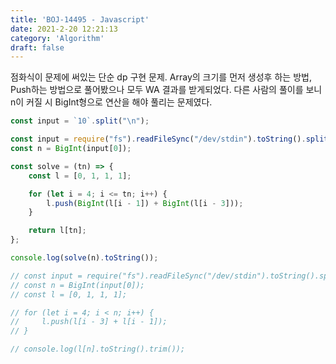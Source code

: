 ```yaml
---
title: 'BOJ-14495 - Javascript'
date: 2021-2-20 12:21:13
category: 'Algorithm'
draft: false
---
```

점화식이 문제에 써있는 단순 dp 구현 문제. Array의 크기를 먼저 생성후 하는 방법, Push하는 방법으로 풀어봤으나 모두 WA 결과를 받게되었다. 다른 사람의 풀이를 보니 n이 커질 시 BigInt형으로 연산을 해야 풀리는 문제였다.
```javascript
const input = `10`.split("\n");

const input = require("fs").readFileSync("/dev/stdin").toString().split("\n");
const n = BigInt(input[0]);

const solve = (tn) => {
    const l = [0, 1, 1, 1];

    for (let i = 4; i <= tn; i++) {
        l.push(BigInt(l[i - 1]) + BigInt(l[i - 3]));
    }

    return l[tn];
};

console.log(solve(n).toString());

// const input = require("fs").readFileSync("/dev/stdin").toString().split("\n");
// const n = BigInt(input[0]);
// const l = [0, 1, 1, 1];

// for (let i = 4; i < n; i++) {
//     l.push(l[i - 3] + l[i - 1]);
// }

// console.log(l[n].toString().trim());

```